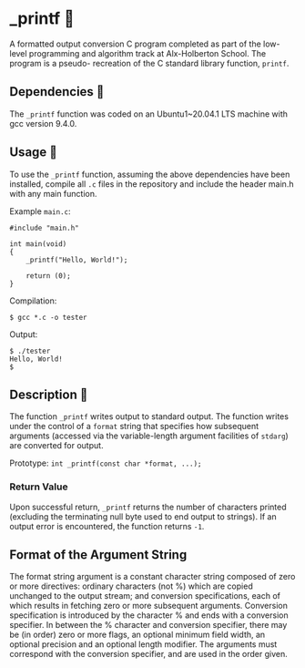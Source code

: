 # _printf 📄
A formatted output conversion C program completed as part of the low-level programming and algorithm track at Alx-Holberton School. The program is a pseudo- recreation of the C standard library function, `printf`.

## Dependencies 👫
The `_printf` function was coded on an Ubuntu1~20.04.1 LTS machine with gcc version 9.4.0.

## Usage 🏃
To use the `_printf` function, assuming the above dependencies have been installed, compile all `.c` files in the repository and include the header main.h with any main function.

Example `main.c`:
```
#include "main.h"

int main(void)
{
    _printf("Hello, World!");

    return (0);
}
```
Compilation:
```
$ gcc *.c -o tester
```
Output:
```
$ ./tester
Hello, World!
$
```
## Description 💬
The function `_printf` writes output to standard output. The function writes under the control of a `format` string that specifies how subsequent arguments (accessed via the variable-length argument facilities of `stdarg`) are converted for output.

Prototype: `int _printf(const char *format, ...);`

### Return Value
Upon successful return, `_printf` returns the number of characters printed (excluding the terminating null byte used to end output to strings). If an output error is encountered, the function returns `-1`.

## Format of the Argument String
The format string argument is a constant character string composed of zero or more directives: ordinary characters (not %) which are copied unchanged to the output stream; and conversion specifications, each of which results in fetching zero or more subsequent arguments. Conversion specification is introduced by the character % and ends with a conversion specifier. In between the % character and conversion specifier, there may be (in order) zero or more flags, an optional minimum field width, an optional precision and an optional length modifier. The arguments must correspond with the conversion specifier, and are used in the order given.
